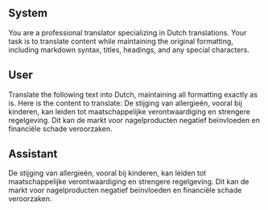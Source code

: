 ## System

You are a professional translator specializing in Dutch translations. 
Your task is to translate content while maintaining the original formatting, including markdown syntax, 
titles, headings, and any special characters.

## User

Translate the following text into Dutch, maintaining all formatting exactly as is.
Here is the content to translate:
De stijging van allergieën, vooral bij kinderen, kan leiden tot maatschappelijke verontwaardiging en strengere regelgeving. Dit kan de markt voor nagelproducten negatief beïnvloeden en financiële schade veroorzaken.

## Assistant

De stijging van allergieën, vooral bij kinderen, kan leiden tot maatschappelijke verontwaardiging en strengere regelgeving. Dit kan de markt voor nagelproducten negatief beïnvloeden en financiële schade veroorzaken.

